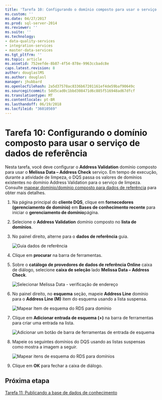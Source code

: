 ```yaml
---
title: 'Tarefa 10: Configurando o domínio composto para usar o serviço de dados de referência | Microsoft Docs'
ms.custom: ''
ms.date: 04/27/2017
ms.prod: sql-server-2014
ms.reviewer: ''
ms.suite: ''
ms.technology:
- data-quality-services
- integration-services
- master-data-services
ms.tgt_pltfrm: ''
ms.topic: article
ms.assetid: 752eefde-8b87-4f54-878e-9963ccbadc8e
caps.latest.revision: 8
author: douglaslMS
ms.author: douglasl
manager: jhubbard
ms.openlocfilehash: 2a5d37578ac8336b67201161ef4de59baf90649c
ms.sourcegitcommit: 5dd5cad0c1bbd308471d6c885f516948ad67dfcf
ms.translationtype: MT
ms.contentlocale: pt-BR
ms.lasthandoff: 06/19/2018
ms.locfileid: "36010569"
---
```

# <a name="task-10-configuring-composite-domain-to-use-reference-data-service"></a>Tarefa 10: Configurando o domínio composto para usar o serviço de dados de referência
  Nesta tarefa, você deve configurar o **Address Validation** domínio composto para usar o **Melissa Data – Address Check** serviço. Em tempo de execução, durante a atividade de limpeza, o DQS passa os valores de domínios existentes no domínio Address Validation para o serviço de limpeza. Consulte [mapear domínio/domínio composto para dados de referência](http://msdn.microsoft.com/library/hh213030.aspx) para obter mais detalhes.  
  
1.  Na página principal do **cliente DQS**, clique em **fornecedores (gerenciamento de domínio)** em **Bases de conhecimento recente** para iniciar o **gerenciamento de domínio**página.  
  
2.  Selecione o **Address Validation** domínio composto no **lista de domínios**.  
  
3.  No painel direito, alterne para o **dados de referência** guia.  
  
     ![Guia dados de referência](../../2014/tutorials/media/et-configuringcdtouserds-01.jpg "guia dados de referência")  
  
4.  Clique em **procurar** na barra de ferramentas.  
  
5.  Sobre o **catálogo de provedores de dados de referência Online** caixa de diálogo, selecione **caixa de seleção** lado **Melissa Data – Address Check**.  
  
     ![Selecionar Melissa Data - verificação de endereço](../../2014/tutorials/media/et-configuringcdtouserds-02.jpg "selecionar Melissa Data - verificação de endereço")  
  
6.  No painel direito, no **esquema** seção, mapeie **Address Line** domínio para o **Address Line (M)** item do esquema usando a lista suspensa.  
  
     ![Mapear Item de esquema do RDS para domínio](../../2014/tutorials/media/et-configuringcdtouserds-03.jpg "mapear Item de esquema do RDS para domínio")  
  
7.  Clique em **Adicionar entrada de esquema (+)** na barra de ferramentas para criar uma entrada na lista.  
  
     ![Adicionar um botão de barra de ferramentas de entrada de esquema](../../2014/tutorials/media/et-configuringcdtouserds-04.jpg "adicionar um botão de barra de ferramentas de entrada de esquema")  
  
8.  Mapeie os seguintes domínios do DQS usando as listas suspensas como mostra a imagem a seguir.  
  
     ![Mapear itens de esquema do RDS para domínios](../../2014/tutorials/media/et-configuringcdtouserds-05.jpg "mapear itens de esquema do RDS para domínios")  
  
9. Clique em **OK** para fechar a caixa de diálogo.  
  
## <a name="next-step"></a>Próxima etapa  
 [Tarefa 11: Publicando a base de dados de conhecimento](../../2014/tutorials/task-11-publishing-the-knowledge-base.md)  
  
  
